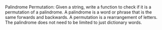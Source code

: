  Palindrome Permutation: 
 Given a string, write a function to check if it is a permutation of a palindrome. 
 A palindrome is a word or phrase that is the same forwards and backwards. 
 A permutation is a rearrangement of letters.
 The palindrome does not need to be limited to just dictionary words.
